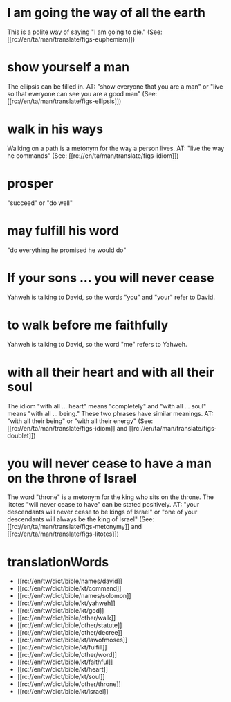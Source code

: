 # I am going the way of all the earth

This is a polite way of saying "I am going to die." (See: [[rc://en/ta/man/translate/figs-euphemism]])

# show yourself a man

The ellipsis can be filled in. AT: "show everyone that you are a man" or "live so that everyone can see you are a good man" (See: [[rc://en/ta/man/translate/figs-ellipsis]])

# walk in his ways

Walking on a path is a metonym for the way a person lives. AT: "live the way he commands" (See: [[rc://en/ta/man/translate/figs-idiom]])

# prosper

"succeed" or "do well"

# may fulfill his word

"do everything he promised he would do"

# If your sons ... you will never cease

Yahweh is talking to David, so the words "you" and "your" refer to David.

# to walk before me faithfully

Yahweh is talking to David, so the word "me" refers to Yahweh.

# with all their heart and with all their soul

The idiom "with all ... heart" means "completely" and "with all ... soul" means "with all ... being." These two phrases have similar meanings. AT: "with all their being" or "with all their energy" (See: [[rc://en/ta/man/translate/figs-idiom]] and [[rc://en/ta/man/translate/figs-doublet]])

# you will never cease to have a man on the throne of Israel

The word "throne" is a metonym for the king who sits on the throne. The litotes "will never cease to have" can be stated positively. AT: "your descendants will never cease to be kings of Israel" or "one of your descendants will always be the king of Israel" (See: [[rc://en/ta/man/translate/figs-metonymy]] and [[rc://en/ta/man/translate/figs-litotes]])

# translationWords

* [[rc://en/tw/dict/bible/names/david]]
* [[rc://en/tw/dict/bible/kt/command]]
* [[rc://en/tw/dict/bible/names/solomon]]
* [[rc://en/tw/dict/bible/kt/yahweh]]
* [[rc://en/tw/dict/bible/kt/god]]
* [[rc://en/tw/dict/bible/other/walk]]
* [[rc://en/tw/dict/bible/other/statute]]
* [[rc://en/tw/dict/bible/other/decree]]
* [[rc://en/tw/dict/bible/kt/lawofmoses]]
* [[rc://en/tw/dict/bible/kt/fulfill]]
* [[rc://en/tw/dict/bible/other/word]]
* [[rc://en/tw/dict/bible/kt/faithful]]
* [[rc://en/tw/dict/bible/kt/heart]]
* [[rc://en/tw/dict/bible/kt/soul]]
* [[rc://en/tw/dict/bible/other/throne]]
* [[rc://en/tw/dict/bible/kt/israel]]